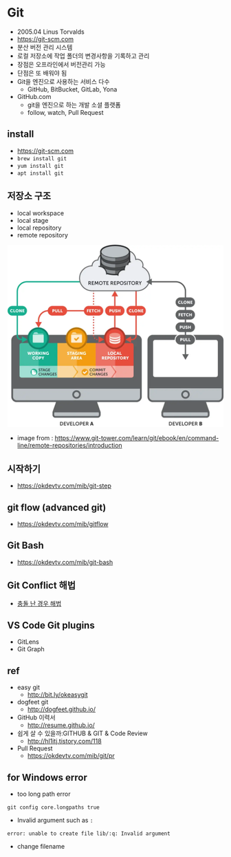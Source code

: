 # Git
- 2005.04 Linus Torvalds
- https://git-scm.com
- 분산 버전 관리 시스템
- 로컬 저장소에 작업 폴더의 변경사항을 기록하고 관리
- 장점은 오프라인에서 버전관리 가능
- 단점은 또 배워야 됨
- Git을 엔진으로 사용하는 서비스 다수
  - GitHub, BitBucket, GitLab, Yona
- GitHub.com
  - git을 엔진으로 하는 개발 소셜 플랫폼
  - follow, watch, Pull Request

## install
- https://git-scm.com
- `brew install git`
- `yum install git`
- `apt install git`

## 저장소 구조
- local workspace
- local stage
- local repository
- remote repository

<img src="images/basic-remote-workflow.webp" alt="git repository" class="img"/>

- image from : https://www.git-tower.com/learn/git/ebook/en/command-line/remote-repositories/introduction

## 시작하기
- https://okdevtv.com/mib/git-step

## git flow (advanced git)
- https://okdevtv.com/mib/gitflow

## Git Bash
- https://okdevtv.com/mib/git-bash

## Git Conflict 해법
- [충돌 난 경우 해법](/mib/git/conflict)

## VS Code Git plugins
- GitLens
- Git Graph

## ref
- easy git
  - http://bit.ly/okeasygit
- dogfeet git
  - http://dogfeet.github.io/
- GitHub 이력서
  - http://resume.github.io/
- 쉽게 살 수 있을까:GITHUB & GIT & Code Review
  - http://hl1itj.tistory.com/118
- Pull Request
  - https://okdevtv.com/mib/git/pr

## for Windows error
- too long path error

```
git config core.longpaths true
```

- Invalid argument such as `:`

```
error: unable to create file lib/:q: Invalid argument
```
  - change filename

